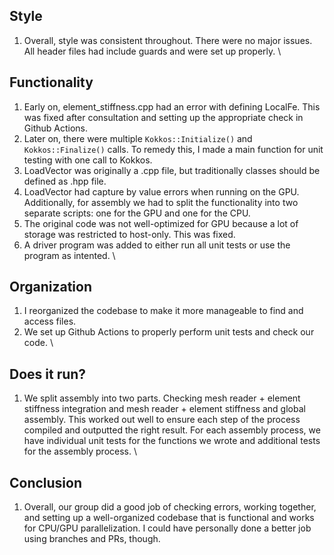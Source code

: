## Style
1. Overall, style was consistent throughout. There were no major issues. All header files had include guards and were set up properly. 
\
## Functionality
1. Early on, element_stiffness.cpp had an error with defining LocalFe. This was fixed after consultation and setting up the appropriate check in Github Actions.
2. Later on, there were multiple `Kokkos::Initialize()` and `Kokkos::Finalize()` calls. To remedy this, I made a main function for unit testing with one call to Kokkos. 
3. LoadVector was originally a .cpp file, but traditionally classes should be defined as .hpp file.
4. LoadVector had capture by value errors when running on the GPU. Additionally, for assembly we had to split the functionality into two separate scripts: one for the GPU and one for the CPU.
5. The original code was not well-optimized for GPU because a lot of storage was restricted to host-only. This was fixed.
6. A driver program was added to either run all unit tests or use the program as intented.
\
## Organization
1. I reorganized the codebase to make it more manageable to find and access files. 
2. We set up Github Actions to properly perform unit tests and check our code.
\
## Does it run?
1. We split assembly into two parts. Checking mesh reader + element stiffness integration and mesh reader + element stiffness and global assembly. This worked out well to ensure each step of the process compiled and outputted the right result. For each assembly process, we have individual unit tests for the functions we wrote and additional tests for the assembly process.
\
## Conclusion
1. Overall, our group did a good job of checking errors, working together, and setting up a well-organized codebase that is functional and works for CPU/GPU parallelization. I could have personally done a better job using branches and PRs, though.